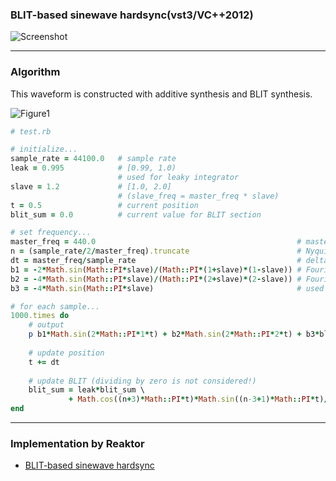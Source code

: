 ### BLIT-based sinewave hardsync(vst3/VC++2012)

![Screenshot](https://raw.github.com/fukuroder/BLIT-based_sinewave_hardsync/master/screenshot.png)

- - -

### Algorithm
This waveform is constructed with additive synthesis and BLIT synthesis.

![Figure1](https://raw.github.com/fukuroder/BLIT-based_sinewave_hardsync/master/figure1.png)

```ruby
# test.rb

# initialize...
sample_rate = 44100.0   # sample rate
leak = 0.995            # [0.99, 1.0)
                        # used for leaky integrator
slave = 1.2             # [1.0, 2.0]
                        # (slave_freq = master_freq * slave)
t = 0.5                 # current position
blit_sum = 0.0          # current value for BLIT section

# set frequency...
master_freq = 440.0                                             # master frequency
n = (sample_rate/2/master_freq).truncate                        # Nyquist limit (round down)
dt = master_freq/sample_rate                                    # delta t
b1 = -2*Math.sin(Math::PI*slave)/(Math::PI*(1+slave)*(1-slave)) # Fourier coefficient for sin(2*PI*1*t)
b2 = -4*Math.sin(Math::PI*slave)/(Math::PI*(2+slave)*(2-slave)) # Fourier coefficient for sin(2*PI*2*t)
b3 = -4*Math.sin(Math::PI*slave)                                # used for BLIT section

# for each sample...
1000.times do
    # output
    p b1*Math.sin(2*Math::PI*1*t) + b2*Math.sin(2*Math::PI*2*t) + b3*blit_sum
    
    # update position
    t += dt
    
    # update BLIT (dividing by zero is not considered!)
    blit_sum = leak*blit_sum \
             + Math.cos((n+3)*Math::PI*t)*Math.sin((n-3+1)*Math::PI*t)/Math.sin(Math::PI*t)*dt
end
```

- - -

### Implementation by Reaktor
* [BLIT-based sinewave hardsync](https://co.native-instruments.com/index.php?id=userlibrary&type=0&ulbr=1&plview=detail&patchid=13267)
